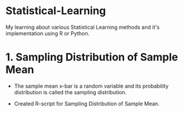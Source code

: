 # Statistical-Learning
My learning about various Statistical Learning methods and it's implementation using R or Python.

# 1. Sampling Distribution of Sample Mean
* The sample mean x-bar is a random variable and its probability distribution is called the sampling distribution.
  
* Created R-script for Sampling Distribution of Sample Mean. 
[^1]: Created by Deepak Rai on 14-02-2022 
